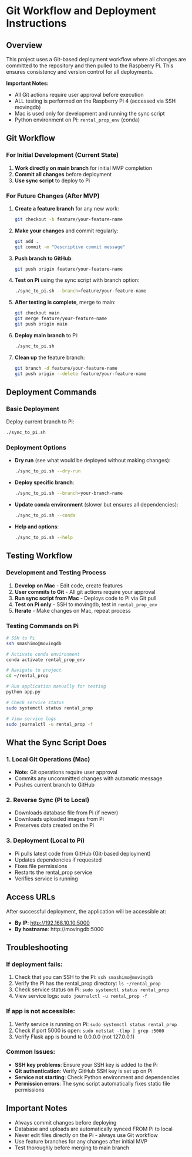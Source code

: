 # Git Workflow and Deployment Instructions

## Overview
This project uses a Git-based deployment workflow where all changes are committed to the repository and then pulled to the Raspberry Pi. This ensures consistency and version control for all deployments.

**Important Notes:**
- All Git actions require user approval before execution
- ALL testing is performed on the Raspberry Pi 4 (accessed via SSH movingdb)
- Mac is used only for development and running the sync script
- Python environment on Pi: `rental_prop_env` (conda)

## Git Workflow

### For Initial Development (Current State)
1. **Work directly on main branch** for initial MVP completion
2. **Commit all changes** before deployment
3. **Use sync script** to deploy to Pi

### For Future Changes (After MVP)
1. **Create a feature branch** for any new work:
   ```bash
   git checkout -b feature/your-feature-name
   ```

2. **Make your changes** and commit regularly:
   ```bash
   git add .
   git commit -m "Descriptive commit message"
   ```

3. **Push branch to GitHub**:
   ```bash
   git push origin feature/your-feature-name
   ```

4. **Test on Pi** using the sync script with branch option:
   ```bash
   ./sync_to_pi.sh --branch=feature/your-feature-name
   ```

5. **After testing is complete**, merge to main:
   ```bash
   git checkout main
   git merge feature/your-feature-name
   git push origin main
   ```

6. **Deploy main branch** to Pi:
   ```bash
   ./sync_to_pi.sh
   ```

7. **Clean up** the feature branch:
   ```bash
   git branch -d feature/your-feature-name
   git push origin --delete feature/your-feature-name
   ```

## Deployment Commands

### Basic Deployment
Deploy current branch to Pi:
```bash
./sync_to_pi.sh
```

### Deployment Options
- **Dry run** (see what would be deployed without making changes):
  ```bash
  ./sync_to_pi.sh --dry-run
  ```

- **Deploy specific branch**:
  ```bash
  ./sync_to_pi.sh --branch=your-branch-name
  ```

- **Update conda environment** (slower but ensures all dependencies):
  ```bash
  ./sync_to_pi.sh --conda
  ```

- **Help and options**:
  ```bash
  ./sync_to_pi.sh --help
  ```

## Testing Workflow

### Development and Testing Process
1. **Develop on Mac** - Edit code, create features
2. **User commits to Git** - All git actions require your approval
3. **Run sync script from Mac** - Deploys code to Pi via Git pull
4. **Test on Pi only** - SSH to movingdb, test in `rental_prop_env`
5. **Iterate** - Make changes on Mac, repeat process

### Testing Commands on Pi
```bash
# SSH to Pi
ssh smashimo@movingdb

# Activate conda environment
conda activate rental_prop_env

# Navigate to project
cd ~/rental_prop

# Run application manually for testing
python app.py

# Check service status
sudo systemctl status rental_prop

# View service logs
sudo journalctl -u rental_prop -f
```

## What the Sync Script Does

### 1. Local Git Operations (Mac)
- **Note:** Git operations require user approval
- Commits any uncommitted changes with automatic message
- Pushes current branch to GitHub

### 2. Reverse Sync (Pi to Local)
- Downloads database file from Pi (if newer)
- Downloads uploaded images from Pi
- Preserves data created on the Pi

### 3. Deployment (Local to Pi)
- Pi pulls latest code from GitHub (Git-based deployment)
- Updates dependencies if requested
- Fixes file permissions
- Restarts the rental_prop service
- Verifies service is running

## Access URLs
After successful deployment, the application will be accessible at:
- **By IP**: http://192.168.10.10:5000
- **By hostname**: http://movingdb:5000

## Troubleshooting

### If deployment fails:
1. Check that you can SSH to the Pi: `ssh smashimo@movingdb`
2. Verify the Pi has the rental_prop directory: `ls ~/rental_prop`
3. Check service status on Pi: `sudo systemctl status rental_prop`
4. View service logs: `sudo journalctl -u rental_prop -f`

### If app is not accessible:
1. Verify service is running on Pi: `sudo systemctl status rental_prop`
2. Check if port 5000 is open: `sudo netstat -tlnp | grep :5000`
3. Verify Flask app is bound to 0.0.0.0 (not 127.0.0.1)

### Common Issues:
- **SSH key problems**: Ensure your SSH key is added to the Pi
- **Git authentication**: Verify GitHub SSH key is set up on Pi
- **Service not starting**: Check Python environment and dependencies
- **Permission errors**: The sync script automatically fixes static file permissions

## Important Notes
- Always commit changes before deploying
- Database and uploads are automatically synced FROM Pi to local
- Never edit files directly on the Pi - always use Git workflow
- Use feature branches for any changes after initial MVP
- Test thoroughly before merging to main branch

